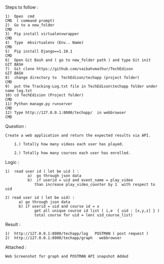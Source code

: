 Steps to follow  :

    1)	Open  cmd                                                               CMD  ( command prompt)
    2)	Go to a new_folder		                               					CMD
    3)	Pip install virtualenvwrapper					                        CMD
    4)	Type  mkvirtualenv (Env.. Name)					                        CMD
    5)	Pip install Django==1.10.1						                        CMD
    6)	Open Git Bash and ( go to new_folder path ) and type Git init           GIT BASH
    7)	Git clone https://github.com/vaibahvmathur/TechEdison                   GIT BASH
    8)	change directory to  TechEdison/techapp (project folder)                CMD
    9)  put the Tracking-Log.txt file in TechEdison\techapp folder under name log.txt
    10) cd TechEdision (Project folder) 				  					    CMD
    11)	Python manage.py runserver					                            CMD
    12)	Type http://127.0.0.1:8000/techapp/  in webbrowser		                CMD




Question :
	  
    Create a web application and return the expected results via API.

		1.) Totally how many videos each user has played.

		2.) Totally how many courses each user has enrolled.




Logic :

    1)  read user id ( let be uid ) :
 		      a)  go through json data  
		      b)  if userid = uid and event_name = play_video  
                 than increase play_video_counter by 1  with respect to uid

    2) read user id ( let be uid) :
          a) go through json data
          b) if userid = uid and course id = x  
                 get all unique course id list ( i,e  { uid : [x,y,z] } ) 
                 total course for uid = len( uid_course_list)
 
 
 
                     
Result :  
	
	1)  http://127.0.0.1:8000/techapp/log   POSTMAN ( post request )
	2)  http://127.0.0.1:8000/techapp/graph   webbrowser       

Attached :  
	
	Web Screenshot for graph and POSTMAN API snapshot Added                     
